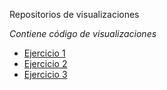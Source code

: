 Repositorios de visualizaciones

*Contiene código de visualizaciones*

+ [Ejercicio 1](/Ej.1/esquema.html)
+ [Ejercicio 2](/Ej.2/index.html)
+ [Ejercicio 3](/Ej.2/index2.html)

